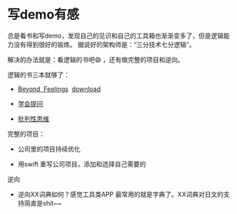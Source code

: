# 写demo有感

总是看书和写demo，发现自己的见识和自己的工具箱也渐渐变多了，但是逻辑能力没有得到很好的锻炼。
据说好的架构师是：“三分技术七分逻辑”。

解决的办法就是：看逻辑的书吧😄 ，还有做完整的项目和逆向。

逻辑的书三本就够了：

- [Beyond  Feelings](https://book.douban.com/subject/1863497/)  [download](http://www.kwcps.k12.va.us.schools.bz/userfiles/270/Classes/4893/VR%20Ruggiero%20-%20Beyond%20Feelings%209th%20edition.pdf)

- [学会提问](https://book.douban.com/subject/1504957/) 

- [批判性思维](https://book.douban.com/subject/7057936/) 

完整的项目：

- 公司里的项目持续优化

- 用swift 重写公司项目，添加和选择自己需要的

逆向

- 逆向XX词典如何？感觉工具类APP 最常用的就是字典了。XX词典对日文的支持简直是shit~~

